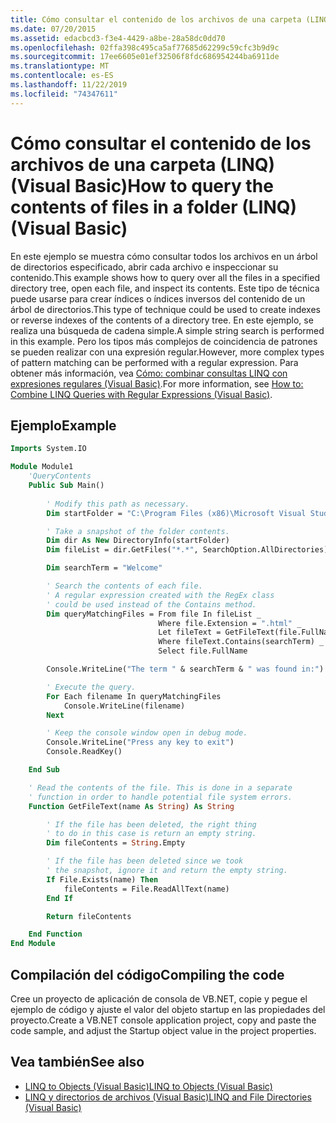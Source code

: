 ```yaml
---
title: Cómo consultar el contenido de los archivos de una carpeta (LINQ)
ms.date: 07/20/2015
ms.assetid: edacbcd3-f3e4-4429-a8be-28a58dc0dd70
ms.openlocfilehash: 02ffa398c495ca5af77685d62299c59cfc3b9d9c
ms.sourcegitcommit: 17ee6605e01ef32506f8fdc686954244ba6911de
ms.translationtype: MT
ms.contentlocale: es-ES
ms.lasthandoff: 11/22/2019
ms.locfileid: "74347611"
---
```

# <a name="how-to-query-the-contents-of-files-in-a-folder-linq-visual-basic"></a><span data-ttu-id="8e111-102">Cómo consultar el contenido de los archivos de una carpeta (LINQ) (Visual Basic)</span><span class="sxs-lookup"><span data-stu-id="8e111-102">How to query the contents of files in a folder (LINQ) (Visual Basic)</span></span>

<span data-ttu-id="8e111-103">En este ejemplo se muestra cómo consultar todos los archivos en un árbol de directorios especificado, abrir cada archivo e inspeccionar su contenido.</span><span class="sxs-lookup"><span data-stu-id="8e111-103">This example shows how to query over all the files in a specified directory tree, open each file, and inspect its contents.</span></span> <span data-ttu-id="8e111-104">Este tipo de técnica puede usarse para crear índices o índices inversos del contenido de un árbol de directorios.</span><span class="sxs-lookup"><span data-stu-id="8e111-104">This type of technique could be used to create indexes or reverse indexes of the contents of a directory tree.</span></span> <span data-ttu-id="8e111-105">En este ejemplo, se realiza una búsqueda de cadena simple.</span><span class="sxs-lookup"><span data-stu-id="8e111-105">A simple string search is performed in this example.</span></span> <span data-ttu-id="8e111-106">Pero los tipos más complejos de coincidencia de patrones se pueden realizar con una expresión regular.</span><span class="sxs-lookup"><span data-stu-id="8e111-106">However, more complex types of pattern matching can be performed with a regular expression.</span></span> <span data-ttu-id="8e111-107">Para obtener más información, vea [Cómo: combinar consultas LINQ con expresiones regulares (Visual Basic)](how-to-combine-linq-queries-with-regular-expressions.md).</span><span class="sxs-lookup"><span data-stu-id="8e111-107">For more information, see [How to: Combine LINQ Queries with Regular Expressions (Visual Basic)](how-to-combine-linq-queries-with-regular-expressions.md).</span></span>  
  
## <a name="example"></a><span data-ttu-id="8e111-108">Ejemplo</span><span class="sxs-lookup"><span data-stu-id="8e111-108">Example</span></span>  
  
```vb
Imports System.IO

Module Module1  
    'QueryContents  
    Public Sub Main()  
  
        ' Modify this path as necessary.  
        Dim startFolder = "C:\Program Files (x86)\Microsoft Visual Studio 14.0"  

        ' Take a snapshot of the folder contents.
        Dim dir As New DirectoryInfo(startFolder)
        Dim fileList = dir.GetFiles("*.*", SearchOption.AllDirectories)

        Dim searchTerm = "Welcome"

        ' Search the contents of each file.
        ' A regular expression created with the RegEx class
        ' could be used instead of the Contains method.
        Dim queryMatchingFiles = From file In fileList _
                                 Where file.Extension = ".html" _
                                 Let fileText = GetFileText(file.FullName) _
                                 Where fileText.Contains(searchTerm) _
                                 Select file.FullName

        Console.WriteLine("The term " & searchTerm & " was found in:")

        ' Execute the query.
        For Each filename In queryMatchingFiles
            Console.WriteLine(filename)
        Next

        ' Keep the console window open in debug mode.
        Console.WriteLine("Press any key to exit")
        Console.ReadKey()

    End Sub

    ' Read the contents of the file. This is done in a separate
    ' function in order to handle potential file system errors.
    Function GetFileText(name As String) As String

        ' If the file has been deleted, the right thing
        ' to do in this case is return an empty string.
        Dim fileContents = String.Empty

        ' If the file has been deleted since we took
        ' the snapshot, ignore it and return the empty string.
        If File.Exists(name) Then
            fileContents = File.ReadAllText(name)
        End If

        Return fileContents

    End Function
End Module
```

## <a name="compiling-the-code"></a><span data-ttu-id="8e111-109">Compilación del código</span><span class="sxs-lookup"><span data-stu-id="8e111-109">Compiling the code</span></span>

<span data-ttu-id="8e111-110">Cree un proyecto de aplicación de consola de VB.NET, copie y pegue el ejemplo de código y ajuste el valor del objeto startup en las propiedades del proyecto.</span><span class="sxs-lookup"><span data-stu-id="8e111-110">Create a VB.NET console application project, copy and paste the code sample, and adjust the Startup object value in the project properties.</span></span>

## <a name="see-also"></a><span data-ttu-id="8e111-111">Vea también</span><span class="sxs-lookup"><span data-stu-id="8e111-111">See also</span></span>

- [<span data-ttu-id="8e111-112">LINQ to Objects (Visual Basic)</span><span class="sxs-lookup"><span data-stu-id="8e111-112">LINQ to Objects (Visual Basic)</span></span>](linq-to-objects.md)
- [<span data-ttu-id="8e111-113">LINQ y directorios de archivos (Visual Basic)</span><span class="sxs-lookup"><span data-stu-id="8e111-113">LINQ and File Directories (Visual Basic)</span></span>](linq-and-file-directories.md)
